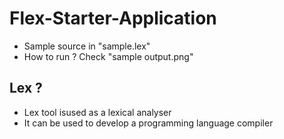 # Flex-Starter-Application
- Sample source in "sample.lex"
- How to run ? Check "sample output.png"

## Lex ?
- Lex tool isused as a lexical analyser
- It can be used to develop a programming language compiler
